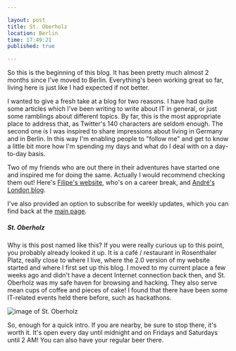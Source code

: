 ```yaml
---

layout: post
title: St. Oberholz
location: Berlin
time: 17:49:21
published: true

---
```


So this is the beginning of this blog. It has been pretty much almost 2 months since I've moved to Berlin.
Everything's been working great so far, living here is just like I had expected if not better.

I wanted to give a fresh take at a blog for two reasons. I have had quite some articles which I've been writing to write about IT in general, or just some ramblings about different topics. By far, this is the most appropriate place to address that, as Twitter's 140 characters are seldom enough.
The second one is I was inspired to share impressions about living in Germany and in Berlin. In this way I'm enabling people to "follow me" and get to know a little bit more how I'm spending my days and what do I deal with on a day-to-day basis.

Two of my friends who are out there in their adventures have started one and inspired me for doing the same. Actually I would recommend checking them out! Here's [Filipe's website](filipearaujoribeiro.com), who's on a career break, and [André's London blog](http://andre-nascimento.com/london/).

I've also provided an option to subscribe for weekly updates, which you can find back at the [main page](www.jcxavier.com).

##### St. Oberholz

Why is this post named like this? If you were really curious up to this point, you probably already looked it up. It is a café / restaurant in Rosenthaler Platz, really close to where I live, where the 2.0 version of my website started and where I first set up this blog.
I moved to my current place a few weeks ago and didn't have a decent Internet connection back then, and St. Oberholz was my safe haven for browsing and hacking.
They also serve mean cups of coffee and pieces of cake! I found that there have been some IT-related events held there before, such as hackathons.

![image of St. Oberholz](http://s3.unlike.net.s3.amazonaws.com/photos/0000/1807/Sankt-Oberholz-005.jpg)

So, enough for a quick intro. If you are nearby, be sure to stop there, it's worth it. It's open every day until midnight and on Fridays and Saturdays until 2 AM! You can also have your regular beer there.

